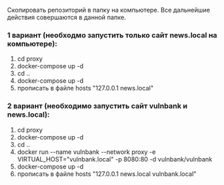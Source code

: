 Скопировать репозиторий в папку на компьютере. Все дальнейшие действия совершаются в данной папке.

### 1 вариант (необходмо запустить только сайт news.local на компьютере):
1. cd proxy
2. docker-compose up -d
3. cd ..
4. docker-compose up -d
5. прописать в файле hosts "127.0.0.1 news.local" 

### 2 вариант (необходимо запустить сайт vulnbank и news.local):
1. cd proxy
2. docker-compose up -d
3. cd ..
4. docker run --name vulnbank --network proxy -e VIRTUAL_HOST="vulnbank.local" -p 8080:80 -d vulnbank/vulnbank
5. docker-compose up -d
6. прописать в файле hosts "127.0.0.1 news.local vulnbank.local" 
